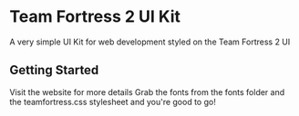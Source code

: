 # Team Fortress 2 UI Kit
A very simple UI Kit for web development styled on the Team Fortress 2 UI
## Getting Started
Visit the website for more details
Grab the fonts from the fonts folder and the teamfortress.css stylesheet and you're good to go!
